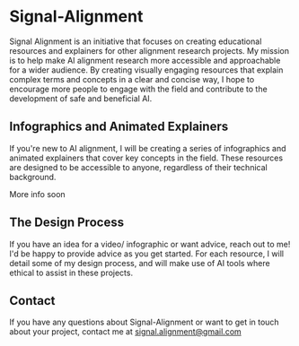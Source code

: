 # Signal-Alignment
Signal Alignment is an initiative that focuses on creating educational resources and explainers for other alignment research projects. My mission is to help make AI alignment research more accessible and approachable for a wider audience. By creating visually engaging resources that explain complex terms and concepts in a clear and concise way, I hope to encourage more people to engage with the field and contribute to the development of safe and beneficial AI.

## Infographics and Animated Explainers
If you're new to AI alignment, I will be creating a series of infographics and animated explainers that cover key concepts in the field. These resources are designed to be accessible to anyone, regardless of their technical background. 

More info soon

## The Design Process
If you have an idea for a video/ infographic or want advice, reach out to me! I'd be happy to provide advice as you get started. For each resource, I will detail some of my design process, and will make use of AI tools where ethical to assist in these projects. 

## Contact
If you have any questions about Signal-Alignment or want to get in touch about your project, contact me at signal.alignment@gmail.com
